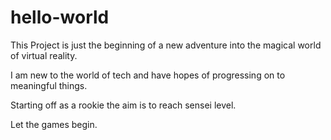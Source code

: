 # hello-world
This Project is just the beginning of a new adventure into the magical world of virtual reality.

I am new to the world of tech and have hopes of progressing on to meaningful things.

Starting off as a rookie the aim is to reach sensei level.

Let the games begin.
